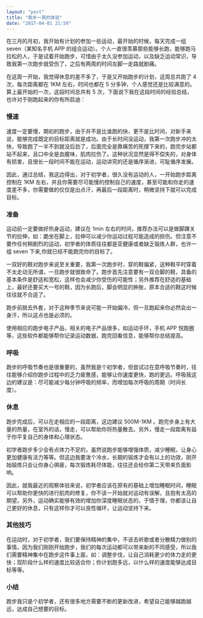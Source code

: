 ```yaml
---
layout: "post"
title: "跑步一周的体验"
date: "2017-04-01 21:59"
---
```


在三月的月初，我开始有计划的参加一些运动，最开始的时候，每天完成一组 seven（某知名手机 APP 的组合运动）。个人一直很羡慕那些能够长跑，能够跑马拉松的人，于是试着开始跑步，可惜由于太久没参加运动，以及缺乏运动常识，导致我第一次跑步就受伤了，之后有两周的时间左脚一走路就剧痛。

在这周一开始，我觉得休息的差不多了，于是又开始跑步的计划，这周总共跑了 4 次，每次距离都在 1KM 左右，时间也都在 5 分多钟，个人感觉还是比较满意的。算上最开始的一次，这段时间总共有 5 次，下面说下我在这段时间的经验总结，也许对于刚跑起来的你有所启迪：

<!-- more -->

### 慢速

速度一定要慢，期初的跑步，由于并不是比谁跑的快，更不是比时间，对新手来说，能够完成既定的目标距离就是成功。由于长时间没运动，我第一次跑步冲的太快，导致跑了一半不到就没后劲了，后面完全是靠痛苦的死撑下来的，跑完步站都站不起来，且口中全是血腥味，肌肉拉伤了。这种状况显然是得不偿失的，对身体有损害，且很长一段时间不能在运动，运动讲究的还是循序渐进，可耻循序发展。

因此，通过总结，我这边得出，对于初学者，很久没有运动的人，一开始跑步距离控制在 1KM 左右，并且你需要尽可能慢的控制自己的速度，甚至可能和你走的速度差不多，你需要做的仅仅是出点汗，再最后一段距离时，稍微坚持下就可以完成目标。

### 准备

运动前一定要做好热身运动，建议在 1min 左右的时间，推荐办法可以是做脚踝关节的拉伸，如：跪坐在脚上，拉伸可以减少你运动过程可能造成的损伤。但注意不要作任何稍剧烈的运动，初学者的体质往往都是亚健康或者缺乏锻炼人群，也许一组 seven 下来,你就已经不能跑完你的目标了。

一双好的鞋对跑步来说至关重要，我第一次跑步时，穿的鞋偏紧，这种鞋平时穿着不太走动无所谓，一旦跑步就很致命了。跑步首先注意要有一双合脚的鞋，具备的基本条件是舒适和宽松，这样也会减少你受伤的可能性；另外推荐在舒适的基础上，最好还要买大一号的鞋，因为长跑后，脚会明显的肿胀，原本合适的鞋这时候往往就不合适了。

跑步前脱去外套，对于这种季节来说可能一开始偏冷，但一旦跑起来你必然会出一身汗，所以这点也是必须的。

使用相应的跑步电子产品，相关的电子产品很多，如运动手环，手机 APP 悦跑圈等，这些软件都能够帮你记录运动数据，跑完回看信息，能够帮你总结提高。

### 呼吸

跑步的呼吸节奏也是很重要的，虽然我是个初学者，但尝试过在意呼吸节奏时，往往能够介绍你跑步过程中的乏力疲惫感，能够让你速度更快，跑的更远。呼吸我这边的建议是：尽可能减少每分钟呼吸的频率，而增加每次呼吸的周期（时间长度）。

### 休息

跑步完成后，可以在走相应的一段距离，这边建议 500M-1KM 。跑完步身上有大量的热量，在室外的话，慢走，可以帮助你将热量散去。另外，慢走一段距离有益于你平复自己的身体和心理状态。

初学者跑步多少会有点体力不足的，虽然说跑步能够增强体质，减少睡眠，让身心更加健康有活力等等。但这边我要泼个冷水，长期的锻炼才会有以上的功效，刚开始锻炼只会让你身心俱疲，每次锻炼耗尽体能，往往还会给你第二天带来负面影响。

因此，就我最近的观察体验来说，初学者应该在原有的基础上增加睡眠时间，睡眠可以帮助你更快的进行肌肉的修复，你不该一开始就对运动有误解，且抱有太高的期望。另外，运动确实能够有效的增加你深度睡眠状态的，于情于理，你都该让自己更好的休息，只有这样你才可以良性循环，让运动坚持下来。

### 其他技巧

在运动时，对于初学者，我们要保持精神的集中，不该去听歌或者分散精力做别的事情。因为我们刚刚开始跑步，我们的每次运动都可以带来新的不同感受，所以我们需要精神集中在跑步这件事上面，如：调整步伐，让自己消耗更少的体力走的更快；现阶段什么样的速度比较适合你；你计划跑多远，以什么样的速度能够达成目标等等。

### 小结

跑步我只是个初学者，还有很多地方需要不断的更新改进，希望自己能够越跑越远，达成自己想要的目标。

